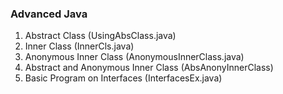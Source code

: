 ### Advanced Java
1. Abstract Class (UsingAbsClass.java)
2. Inner Class (InnerCls.java)
3. Anonymous Inner Class (AnonymousInnerClass.java)
4. Abstract and Anonymous Inner Class (AbsAnonyInnerClass)
5. Basic Program on Interfaces (InterfacesEx.java)
